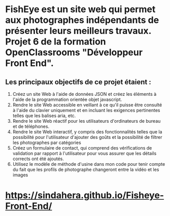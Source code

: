 # FishEye est un site web qui permet aux photographes indépendants de présenter leurs meilleurs travaux. Projet 6 de la formation OpenClassrooms "Développeur Front End".

## Les principaux objectifs de ce projet étaient :

1. Créez un site Web à l'aide de données JSON et créez les éléments à l'aide de la programmation orientée objet javascript.
2. Rendre le site Web accessible en veillant à ce qu'il puisse être consulté à l'aide du clavier uniquement et en incluant les exigences pertinentes telles que les balises aria, etc.
3. Rendre le site Web réactif pour les utilisateurs d'ordinateurs de bureau et de téléphones.
4. Rendre le site Web interactif, y compris des fonctionnalités telles que la possibilité pour l'utilisateur d'ajouter des goûts et la possibilité de filtrer les photographes par catégories
5. Créez un formulaire de contact, qui comprend des vérifications de validation par rapport à l'utilisateur pour vous assurer que les détails corrects ont été ajoutés.
6. Utilisez le modèle de méthode d'usine dans mon code pour tenir compte du fait que les profils de photographe changeront entre la vidéo et les images

# https://sindahera.github.io/Fisheye-Front-End/
